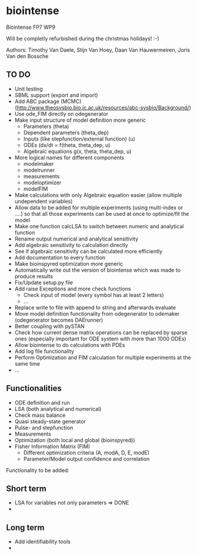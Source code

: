 biointense
==========

Biointense FP7 WP9

Will be completly refurbished during the christmas holidays! :-)

Authors: Timothy Van Daele, Stijn Van Hoey, Daan Van Hauwermeiren, Joris Van den Bossche

TO DO
-----
* Unit testing
* SBML support (export and import)
* Add ABC package (MCMC) (http://www.theosysbio.bio.ic.ac.uk/resources/abc-sysbio/Background/)
* Use ode_FIM directly on odegenerator
* Make input structure of model definition more generic
	* Parameters (theta)
	* Dependent parameters (theta_dep)
	* Inputs (like stepfunction/external function) (u)
	* ODEs (dx/dt = f(theta, theta_dep, u)
	* Algebraic equations g(x, theta, theta_dep, u)
* More logical names for different components
	* modelmaker
	* modelrunner
	* measurements
	* modeloptimizer
	* modelFIM
* Make calculations with only Algebraic equation easier (allow multiple undependent variables)
* Allow data to be added for multiple experiments (using multi-index or ....) so that all those experiments can be used at once to optimize/fit the model
* Make one function calcLSA to switch between numeric and analytical function
* Rename output numerical and analytical sensitivity
* Add algebraic sensitivity to calculation directly
* See if algebraic sensitivity can be calculated more efficiently
* Add documentation to every function
* Make bioinspyred optimization more generic
* Automatically write out the version of biointense which was made to produce results
* Fix/Update setup.py file
* Add raise Exceptions and more check functions
	* Check input of model (every symbol has at least 2 letters)
	* ...
* Replace write to file with append to string and afterwards evaluate
* Move model definition functionality from odegenerator to odemaker (odegenerator becomes DAErunner)
* Better coupling with pySTAN
* Check how current dense matrix operations can be replaced by sparse ones (especially important for ODE system with more than 1000 ODEs)
* Allow biointense to do calculations with PDEs
* Add log file functionality
* Perform Optimization and FIM calculation for multiple experiments at the same time
* ...


Functionalities
---------------
* ODE definition and run
* LSA (both analytical and numerical)
* Check mass balance
* Quasi steady-state generator
* Pulse- and stepfunction
* Measurements
* Optimization (both local and global (bioinspyred))
* Fisher Information Matrix (FIM)
	* Different optimization criteria (A, modA, D, E, modE)
	* Parameter/Model output confidence and correlation

Functionality to be added:

Short term
----------
* LSA for variables not only parameters => DONE
* 

Long term
----------
* Add identifiability tools
* 


